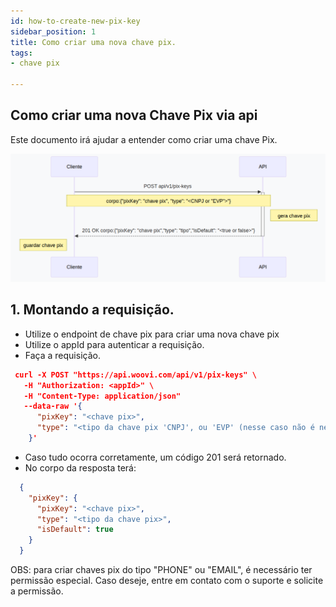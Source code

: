 ```yaml
---
id: how-to-create-new-pix-key
sidebar_position: 1
title: Como criar uma nova chave pix.
tags:
- chave pix

---
```


## Como criar uma nova Chave Pix via api

Este documento irá ajudar a entender como criar uma chave Pix.

![fluxograma sequencial com cria uma chave pix](./__assets__/sequenceDiagrama_create_pix_key.png)

## 1. Montando a requisição.
  * Utilize o endpoint de chave pix para criar uma nova chave pix
  * Utilize o appId para autenticar a requisição.
  * Faça a requisição.
  ```JSON
   curl -X POST "https://api.woovi.com/api/v1/pix-keys" \
     -H "Authorization: <appId>" \
     -H "Content-Type: application/json" 
     --data-raw '{
        "pixKey": "<chave pix>",
        "type": "<tipo da chave pix 'CNPJ', ou 'EVP' (nesse caso não é nescessário enviar a chave pix, visto que será uma chave aleatória)>"
      }'
  ```

  * Caso tudo ocorra corretamente, um código 201 será retornado.
  * No corpo da resposta terá:
  ```JSON
    {
      "pixKey": {
        "pixKey": "<chave pix>",
        "type": "<tipo da chave pix>",
        "isDefault": true
      }
    }
  ```

OBS: para criar chaves pix do tipo "PHONE" ou "EMAIL", é necessário ter permissão especial. 
Caso deseje, entre em contato com o suporte e solicite a permissão.

